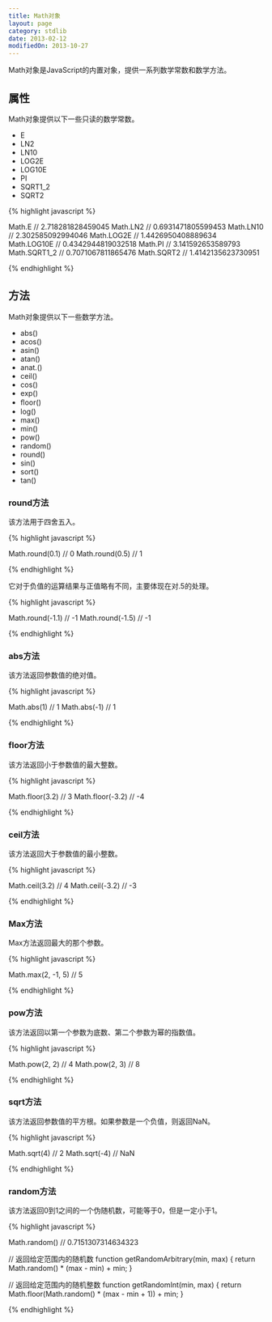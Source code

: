 ```yaml
---
title: Math对象
layout: page
category: stdlib
date: 2013-02-12
modifiedOn: 2013-10-27
---
```


Math对象是JavaScript的内置对象，提供一系列数学常数和数学方法。

## 属性

Math对象提供以下一些只读的数学常数。

- E
- LN2
- LN10
- LOG2E
- LOG10E
- PI
- SQRT1_2
- SQRT2

{% highlight javascript %}

Math.E // 2.718281828459045
Math.LN2 // 0.6931471805599453
Math.LN10 // 2.302585092994046
Math.LOG2E // 1.4426950408889634
Math.LOG10E // 0.4342944819032518
Math.PI // 3.141592653589793
Math.SQRT1_2 // 0.7071067811865476
Math.SQRT2 // 1.4142135623730951

{% endhighlight %}

## 方法

Math对象提供以下一些数学方法。

- abs()
- acos()
- asin()
- atan()
- anat.()
- ceil()
- cos()
- exp()
- ﬂoor()
- log()
- max()
- min()
- pow()
- random()
- round()
- sin()
- sort()
- tan()

### round方法

该方法用于四舍五入。

{% highlight javascript %}

Math.round(0.1) // 0
Math.round(0.5) // 1

{% endhighlight %}

它对于负值的运算结果与正值略有不同，主要体现在对.5的处理。

{% highlight javascript %}

Math.round(-1.1) // -1
Math.round(-1.5) // -1

{% endhighlight %}

### abs方法

该方法返回参数值的绝对值。

{% highlight javascript %}

Math.abs(1) // 1
Math.abs(-1) // 1

{% endhighlight %}

### floor方法

该方法返回小于参数值的最大整数。

{% highlight javascript %}

Math.floor(3.2) // 3
Math.floor(-3.2) // -4

{% endhighlight %}

### ceil方法

该方法返回大于参数值的最小整数。

{% highlight javascript %}

Math.ceil(3.2) // 4
Math.ceil(-3.2) // -3

{% endhighlight %}

### Max方法

Max方法返回最大的那个参数。

{% highlight javascript %}

Math.max(2, -1, 5)
// 5

{% endhighlight %}

### pow方法

该方法返回以第一个参数为底数、第二个参数为幂的指数值。

{% highlight javascript %}

Math.pow(2, 2) // 4
Math.pow(2, 3) // 8

{% endhighlight %}

### sqrt方法

该方法返回参数值的平方根。如果参数是一个负值，则返回NaN。

{% highlight javascript %}

Math.sqrt(4) // 2
Math.sqrt(-4) // NaN

{% endhighlight %}

### random方法

该方法返回0到1之间的一个伪随机数，可能等于0，但是一定小于1。

{% highlight javascript %}

Math.random() // 0.7151307314634323

// 返回给定范围内的随机数
function getRandomArbitrary(min, max) {
  return Math.random() * (max - min) + min;
}

// 返回给定范围内的随机整数
function getRandomInt(min, max) {
  return Math.floor(Math.random() * (max - min + 1)) + min;
}

{% endhighlight %}
